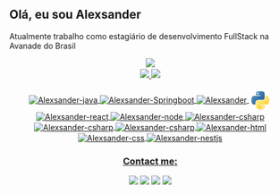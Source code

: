 
<div id="header">

<h2> Olá, eu sou Alexsander </h2> 

Atualmente trabalho como estagiário de desenvolvimento FullStack na Avanade do Brasil

<div id="header" align="center">
  <img src="https://media.giphy.com/media/gjrYDwbjnK8x36xZIO/giphy.gif" height="300">
</div>

<div align="center">
  <a href="#">
  <img height="180em" src="https://github-readme-stats.vercel.app/api?username=silvaalexsander&show_icons=true&theme=dark&include_all_commits=true&count_private=true"/>
  <img height="180em" src="https://github-readme-stats.vercel.app/api/top-langs/?username=silvaalexsander&layout=compact&langs_count=7&theme=dark"/>
</div>



  
<div align="center">
<div style="display: inline_block"><br>
  <img align="center" title="java" alt="Alexsander-java" height="40" width="40"  <img src="https://cdn.worldvectorlogo.com/logos/java-4.svg" /> 
  <img align="center" title="spring-boot" alt="Alexsander-Springboot" height="40" width="40"   <img src="https://cdn.worldvectorlogo.com/logos/spring-3.svg" />
  <img align="center" title="mysql" alt="Alexsander" height="40" width="40" <img src="https://cdn.worldvectorlogo.com/logos/mysql-6.svg" />
  <img align="center" title="python" alt="Alexsander-Python" height="40" width="40" src="https://raw.githubusercontent.com/devicons/devicon/master/icons/python/python-original.svg">
  <img align="center" title="reactJS" alt="Alexsander-react" height="40" width="40" src="https://cdn.worldvectorlogo.com/logos/react-2.svg">
  <img align="center" title="nodeJS" alt="Alexsander-node" height="40" width="40" src="https://cdn.worldvectorlogo.com/logos/nodejs-icon.svg">
  <img align="center" title="C#" alt="Alexsander-csharp" height="40" width="40" src="https://cdn.worldvectorlogo.com/logos/c--4.svg">
  <img align="center" title="javascript" alt="Alexsander-csharp" height="40" width="40" src="https://cdn.worldvectorlogo.com/logos/logo-javascript.svg">
  <img align="center" title="typeascript" alt="Alexsander-csharp" height="40" width="40" src="https://cdn.worldvectorlogo.com/logos/typescript.svg">
  <img align="center" title="HTML" alt="Alexsander-html" height="40" width="40" src="https://cdn.worldvectorlogo.com/logos/html-1.svg">
  <img align="center" title="CSS" alt="Alexsander-css" height="40" width="40" src="https://cdn.worldvectorlogo.com/logos/css-3.svg">
  <img align="center" title="nestJS" alt="Alexsander-nestjs" height="40" width="40" src="https://cdn.worldvectorlogo.com/logos/nestjs.svg">

  
  
  
  ### Contact me:
</div>
<div align="center">
 <a href="#" target="_blank"><img src="https://img.shields.io/badge/WhatsApp-25D366?style=for-the-badge&logo=whatsapp&logoColor=white" target="blank"></a>        
 <a href = "alesongandpraise@gmail.com"><img src="https://img.shields.io/badge/-Gmail-%23333?style=for-the-badge&logo=gmail&logoColor=white" target="blank"></a>
 <a href="https://www.linkedin.com/in/alexsander-silva-1708/" target="blank"><img src="https://img.shields.io/badge/-LinkedIn-%230077B5?style=for-the-badge&logo=linkedin&logoColor=white" target="_blank"></a> 
 <a href="https://www.instagram.com/alexsand.er/" target="blank"><img src="https://img.shields.io/badge/-Instagram-%23E4405F?style=for-the-badge&logo=instagram&logoColor=white" target="_blank"></a>

</div>
